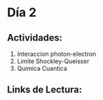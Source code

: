 # Día 2

## Actividades:

1. Interaccion photon-electron
2. Limite Shockley-Queisser
3. Quimica Cuantica

## Links de Lectura:
